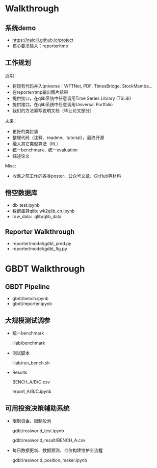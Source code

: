 # Walkthrough

## 系统demo

- https://naiqili.github.io/project
- 核心要求输入：reporter/tmp

## 工作规划

近期：
- 将现有代码并入qniverse：WFTNet, PDF, TimesBridge, StockMamba...
- 在reporter/tmp输出图片结果
- 提供接口，在qlib系统中任意调用Time Series Library (TSLib)
- 提供接口，在qlib系统中任意调用Universal Portfolio
- 我们的方法纂写说明文档（毕业论文部分）

未来：
- 更好的类封装
- 整理代码（注释、readme、tutorial），最终开源
- 融入其它类型算法（RL）
- 统一benchmark、统一evaluation
- 综述论文

Misc:
- 收集之前工作的各类poster、公众号文章、GitHub等材料

## 悟空数据库

- db_test.ipynb
- 数据库转qlib: wk2qlib_cn.ipynb
- raw_data: .qlib/qlib_data

## Reporter Walkthrough

- reporter/model/gdbt_pred.py
- reporter/model/gdbt_fig.py

# GBDT Walkthrough
 
## GBDT Pipeline

- gbdt/bench.ipynb
- gbdt/reporter.ipynb

## 大规模测试调参

- 统一benchmark

    lilab/benchmark

- 测试脚本

    lilab/run_bench.sh

- Results

    BENCH_A/B/C.csv

    report_A/B/C.ipynb

## 可用投资决策辅助系统

- 限制资金，限制股池

    gdbt/realworld_test.ipynb

    gdbt/realworld_result/BENCH_A.csv

- 每日数据更新、数据预测、仓位构建维护全流程

    gdbt/realworld_position_maker.ipynb